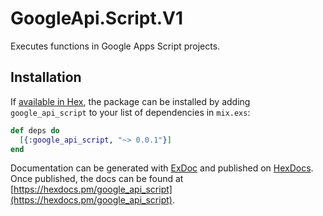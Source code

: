 # GoogleApi.Script.V1

Executes functions in Google Apps Script projects.

## Installation

If [available in Hex](https://hex.pm/docs/publish), the package can be installed
by adding `google_api_script` to your list of dependencies in `mix.exs`:

```elixir
def deps do
  [{:google_api_script, "~> 0.0.1"}]
end
```

Documentation can be generated with [ExDoc](https://github.com/elixir-lang/ex_doc)
and published on [HexDocs](https://hexdocs.pm). Once published, the docs can
be found at [https://hexdocs.pm/google_api_script](https://hexdocs.pm/google_api_script).
